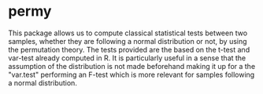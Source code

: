 # permy

This package allows us to compute classical statistical tests between two samples, whether they are following a normal distribution or not, by using the permutation theory. The tests provided are the based on the t-test and var-test already computed in R. It is particularly useful in a sense that the assumption of the distribution is not made beforehand making it up for a the "var.test" performing an F-test which is more relevant for samples following a normal distribution. 
